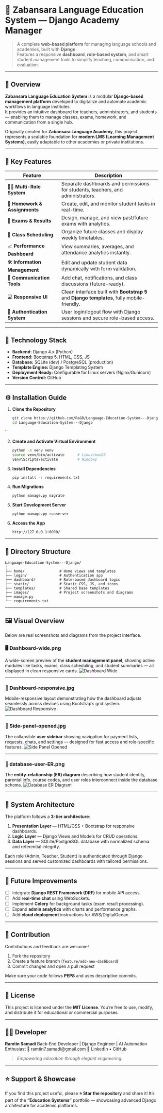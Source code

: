 # 🏫 Zabansara Language Education System — Django Academy Manager

> A complete **web-based platform** for managing language schools and academies, built with **Django**.  
> Features a responsive **dashboard**, **role-based system**, and smart student management tools to simplify teaching, communication, and evaluation.

---

## 🌟 Overview

**Zabansara Language Education System** is a modular **Django-based management platform** developed to digitalize and automate academic workflows in language institutes.  
It provides an intuitive dashboard for teachers, administrators, and students — enabling them to manage classes, exams, homework, and communication from a single hub.

Originally created for **Zabansara Language Academy**, this project represents a scalable foundation for **modern LMS (Learning Management Systems)**, easily adaptable to other academies or private institutions.

---

## 🚀 Key Features

| Feature | Description |
|----------|-------------|
| 🧑‍🏫 **Multi-Role System** | Separate dashboards and permissions for students, teachers, and administrators. |
| 🧾 **Homework & Assignments** | Create, edit, and monitor student tasks in real-time. |
| 🧮 **Exams & Results** | Design, manage, and view past/future exams with analytics. |
| 📅 **Class Scheduling** | Organize future classes and display weekly timetables. |
| 📈 **Performance Dashboard** | View summaries, averages, and attendance analytics instantly. |
| 🛠️ **Information Management** | Edit and update student data dynamically with form validation. |
| 💬 **Communication Tools** | Add chat, notifications, and class discussions (future-ready). |
| 💻 **Responsive UI** | Clean interface built with **Bootstrap 5** and **Django templates**, fully mobile-friendly. |
| 🔐 **Authentication System** | User login/logout flow with Django sessions and secure role-based access. |

---

## 🧩 Technology Stack

- **Backend:** Django 4.x (Python)
- **Frontend:** Bootstrap 5, HTML, CSS, JS
- **Database:** SQLite (dev) / PostgreSQL (production)
- **Template Engine:** Django Templating System
- **Deployment Ready:** Configurable for Linux servers (Nginx/Gunicorn)
- **Version Control:** GitHub

---

## ⚙️ Installation Guide

1. **Clone the Repository**
   ```bash
   git clone https://github.com/RaGR/Language-Education-System---Django.git
   cd Language-Education-System---Django
``

2. **Create and Activate Virtual Environment**

   ```bash
   python -m venv venv
   source venv/bin/activate      # Linux/macOS
   venv\Scripts\activate         # Windows
   ```

3. **Install Dependencies**

   ```bash
   pip install -r requirements.txt
   ```

4. **Run Migrations**

   ```bash
   python manage.py migrate
   ```

5. **Start Development Server**

   ```bash
   python manage.py runserver
   ```

6. **Access the App**

   ```
   http://127.0.0.1:8000/
   ```

---

## 🧭 Directory Structure

```
Language-Education-System---Django/
│
├── home/                # Home views and templates
├── login/               # Authentication app
├── dashboard/           # Role-based dashboard logic
├── static/              # Static CSS, JS, and icons
├── templates/           # Shared base templates
├── images/              # Project screenshots and diagrams
├── manage.py
└── requirements.txt
```

---

## 🖼️ Visual Overview

Below are real screenshots and diagrams from the project interface.

### 🖥️ Dashboard-wide.png

A wide-screen preview of the **student management panel**, showing active modules like tasks, exams, class scheduling, and student summaries — all displayed in clean responsive cards.
![Dashboard Wide](images/dashboard-wide.png)

---

### 📱 Dashboard-responsive.jpg

Mobile-responsive layout demonstrating how the dashboard adjusts seamlessly across devices using Bootstrap’s grid system.
![Dashboard Responsive](images/Dashboard-responsive.jpg)

---

### 🧩 Side-panel-opened.jpg

The collapsible **user sidebar** showing navigation for payment lists, requests, chats, and settings — designed for fast access and role-specific features.
![Side Panel Opened](images/side-panel-opened.jpg)

---

### 🧠 database-user-ER.png

The **entity-relationship (ER) diagram** describing how student identity, parental info, course codes, and user roles interconnect inside the database schema.
![Database ER Diagram](images/database-user-ER.png)

---

## 🧠 System Architecture

The platform follows a **3-tier architecture**:

1. **Presentation Layer** — HTML/CSS + Bootstrap for responsive dashboards.
2. **Logic Layer** — Django Views and Models for CRUD operations.
3. **Data Layer** — SQLite/PostgreSQL database with normalized schema and referential integrity.

Each role (Admin, Teacher, Student) is authenticated through Django sessions and served customized dashboards with tailored permissions.

---

## 🧱 Future Improvements

* [ ] Integrate **Django REST Framework (DRF)** for mobile API access.
* [ ] Add **real-time chat** using WebSockets.
* [ ] Implement **Celery** for background tasks (exam result processing).
* [ ] Expand **admin analytics** with charts and performance graphs.
* [ ] Add **cloud deployment** instructions for AWS/DigitalOcean.

---

## 🤝 Contribution

Contributions and feedback are welcome!

1. Fork the repository
2. Create a feature branch (`feature/add-new-dashboard`)
3. Commit changes and open a pull request

Make sure your code follows **PEP8** and uses descriptive commits.

---

## 🧾 License

This project is licensed under the **MIT License**.
You’re free to use, modify, and distribute it for educational or commercial purposes.

---

## 👨‍💻 Developer

**Ramtin Samadi**
Back-End Developer | Django Engineer | AI Automation Enthusiast
📧 [ramtin7.samadi@gmail.com](mailto:ramtin7.samadi@gmail.com)
🔗 [LinkedIn](https://www.linkedin.com/in/ramtin-samadi-ragr7/) • [GitHub](https://github.com/RaGR)

> *Empowering education through elegant engineering.*

---

## ⭐ Support & Showcase

If you find this project useful, please **⭐ Star the repository** and share it!
It’s part of the **“Education Systems”** portfolio — showcasing advanced Django architecture for academic platforms.
